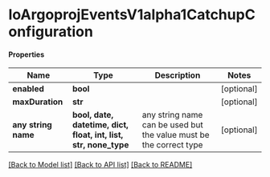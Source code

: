 # IoArgoprojEventsV1alpha1CatchupConfiguration

#### Properties
Name | Type | Description | Notes
------------ | ------------- | ------------- | -------------
**enabled** | **bool** |  | [optional] 
**maxDuration** | **str** |  | [optional] 
**any string name** | **bool, date, datetime, dict, float, int, list, str, none_type** | any string name can be used but the value must be the correct type | [optional]

[[Back to Model list]](../README.md#documentation-for-models) [[Back to API list]](../README.md#documentation-for-api-endpoints) [[Back to README]](../README.md)

